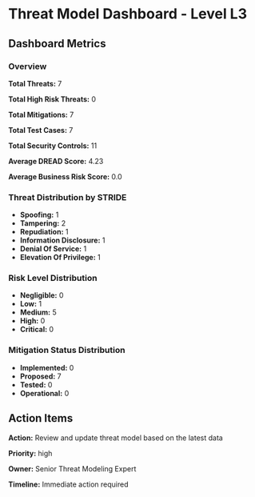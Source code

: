 # Threat Model Dashboard - Level L3 

## Dashboard Metrics

### Overview

**Total Threats:** 7

**Total High Risk Threats:** 0

**Total Mitigations:** 7

**Total Test Cases:** 7

**Total Security Controls:** 11

**Average DREAD Score:** 4.23

**Average Business Risk Score:** 0.0

### Threat Distribution by STRIDE

- **Spoofing:** 1
- **Tampering:** 2
- **Repudiation:** 1
- **Information Disclosure:** 1
- **Denial Of Service:** 1
- **Elevation Of Privilege:** 1

### Risk Level Distribution

- **Negligible:** 0
- **Low:** 1
- **Medium:** 5
- **High:** 0
- **Critical:** 0

### Mitigation Status Distribution

- **Implemented:** 0
- **Proposed:** 7
- **Tested:** 0
- **Operational:** 0

## Action Items

**Action:** Review and update threat model based on the latest data

**Priority:** high

**Owner:** Senior Threat Modeling Expert

**Timeline:** Immediate action required

